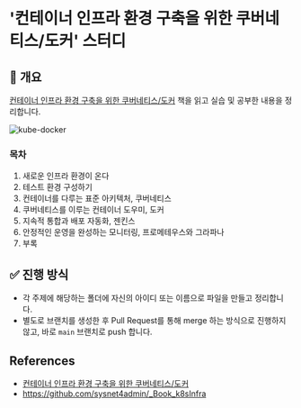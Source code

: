 # '컨테이너 인프라 환경 구축을 위한 쿠버네티스/도커' 스터디

## 🎯 개요

[컨테이너 인프라 환경 구축을 위한 쿠버네티스/도커](http://www.yes24.com/Product/Goods/102099414) 책을 읽고 실습 및 공부한 내용을 정리합니다.

![kube-docker](https://user-images.githubusercontent.com/70519147/208661367-0cac5229-0d3c-47e7-8d53-1afba1e637d6.jpeg)

### 목차

1. 새로운 인프라 환경이 온다
2. 테스트 환경 구성하기
3. 컨테이너를 다루는 표준 아키텍처, 쿠버네티스
4. 쿠버네티스를 이루는 컨테이너 도우미, 도커
5. 지속적 통합과 배포 자동화, 젠킨스
6. 안정적인 운영을 완성하는 모니터링, 프로메테우스와 그라파나
7. 부록

## ✅ 진행 방식

- 각 주제에 해당하는 폴더에 자신의 아이디 또는 이름으로 파일을 만들고 정리합니다.
- 별도로 브랜치를 생성한 후 Pull Request를 통해 merge 하는 방식으로 진행하지 않고, 바로 `main` 브랜치로 push 합니다.

## References

- [컨테이너 인프라 환경 구축을 위한 쿠버네티스/도커](http://www.yes24.com/Product/Goods/102099414)
- <https://github.com/sysnet4admin/_Book_k8sInfra>
